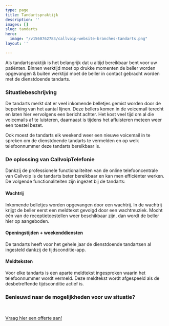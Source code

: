 ```yaml
---
type: page
title: Tandartspraktijk
description: ''
images: []
slug: tandarts
hero:
  image: "/v1560762783/callvoip-website-branches-tandarts.png"
layout: ''

---
```

Als tandartspraktijk is het belangrijk dat u altijd bereikbaar bent voor uw patiënten. Binnen werktijd moet op drukke momenten de beller worden opgevangen & buiten werktijd moet de beller in contact gebracht worden met de dienstdoende tandarts.

### Situatiebeschrijving

De tandarts merkt dat er veel inkomende belletjes gemist worden door de beperking van het aantal lijnen. Deze bellers komen in de voicemail terecht en laten hier vervolgens een bericht achter. Het kost veel tijd om al die voicemails af te luisteren, daarnaast is tijdens het afluisteren meteen weer een toestel bezet.

Ook moest de tandarts elk weekend weer een nieuwe voicemail in te spreken om de dienstdoende tandarts te vermelden en op welk telefoonnummer deze tandarts bereikbaar is.

### De oplossing van CallvoipTelefonie

Dankzij de professionele functionaliteiten van de online telefooncentrale van Callvoip is de tandarts beter bereikbaar en kan men efficiënter werken. De volgende functionaliteiten zijn ingezet bij de tandarts:

#### Wachtrij

Inkomende belletjes worden opgevangen door een wachtrij. In de wachtrij krijgt de beller eerst een meldtekst gevolgd door een wachtmuziek. Mocht één van de receptietoestellen weer beschikbaar zijn, dan wordt de beller hier op aangeboden.

#### Openingstijden + weekenddiensten

De tandarts heeft voor het gehele jaar de dienstdoende tandartsen al ingesteld dankzij de tijdsconditie-app.

#### Meldteksten

Voor elke tandarts is een aparte meldtekst ingesproken waarin het telefoonnummer wordt vermeld. Deze meldtekst wordt afgespeeld als de desbetreffende tijdsconditie actief is.

### Benieuwd naar de mogelijkheden voor uw situatie?

<br>

<a href="/offerte/" class="button">Vraag hier een offerte aan!</a>